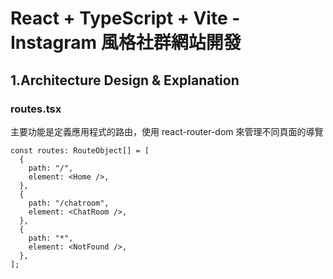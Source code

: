 # React + TypeScript + Vite -Instagram 風格社群網站開發

## 1.Architecture Design & Explanation

### routes.tsx

主要功能是定義應用程式的路由，使用 react-router-dom 來管理不同頁面的導覽

```tsx
const routes: RouteObject[] = [
  {
    path: "/",
    element: <Home />,
  },
  {
    path: "/chatroom",
    element: <ChatRoom />,
  },
  {
    path: "*",
    element: <NotFound />,
  },
];
```
